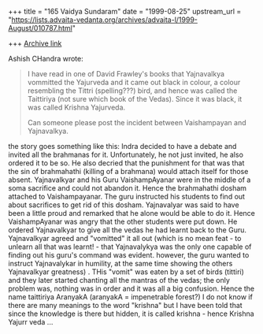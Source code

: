+++
title = "165 Vaidya Sundaram"
date = "1999-08-25"
upstream_url = "https://lists.advaita-vedanta.org/archives/advaita-l/1999-August/010787.html"

+++
[Archive link](https://lists.advaita-vedanta.org/archives/advaita-l/1999-August/010787.html)

Ashish CHandra wrote:

>I have read in one of David Frawley's books that Yajnavalkya vommitted the
>Yajurveda and it came out black in colour, a colour  resembling the Tittri
>(spelling???) bird, and hence was called the Taittiriya (not sure which book
>of the Vedas). Since it was black, it was called Krishna Yajurveda.
>
>Can someone please post the incident between Vaishampayan and Yajnavalkya.

the story goes something like this:
 Indra decided to have a debate and invited all the brahmanas for it.
Unfortunately, he not just invited, he also ordered it to be so. He also decried
that the punishment for that was that the sin of brahmahathi (killing of a
brahmana) would attach itself for those absent. Yajnavalkyar and his Guru
VaishampAyanar were in the middle of a soma sacrifice and could not abandon it.
Hence the brahmahathi dosham attached to Vaishampayanar. The guru instructed his
students to find out about sacrifices to get rid of this dosham. Yajnavalyar was
said to have been a little proud and remarked that he alone would be able to do
it. Hence VaishampAyanar was angry that the other students were put down. He
ordered Yajnavalkyar to give all the vedas he had learnt back to the Guru.
Yajnavalkyar agreed and "vomitted" it all out (which is no mean feat - to
unlearn all that was learnt! - that Yajnavalykya was the only one capable of
finding out his guru's command was evident. however, the guru wanted to instruct
Yajnavalykar in humility, at the same time showing the others Yajnavalkyar
greatness) . THis "vomit" was eaten by a set of birds (tittiri) and they later
started chanting all the mantras of the vedas; the only problem was, nothing was
in order and it was all a big confusion. Hence the name taittiriya AranyakA
(aranyakA = impenetrable forest?) I do not know if there are many meanings to
the word "krishna" but I have been told that since the knowledge is there but
hidden, it is called krishna - hence Krishna Yajurr veda  ...

